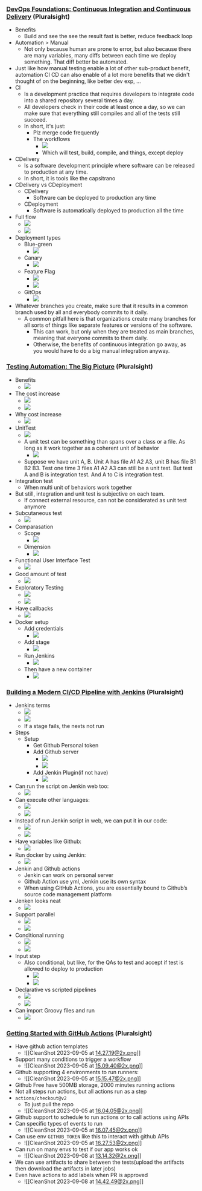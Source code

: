 ### [DevOps Foundations: Continuous Integration and Continuous Delivery](https://app.pluralsight.com/library/courses/devops-foundations-continuous-integration-continuous-delivery) (Pluralsight)
- Benefits
	- Build and see the see the result fast is better, reduce feedback loop
- Automation > Manual
	- Not only because human are prone to error, but also because there are many variables, many diffs between each time we deploy something. That diff better be automated.
- Just like how manual testing enable a lot of other sub-product benefit, automation CI CD can also enable of a lot more benefits that we didn't thought of on the beginning, like better dev exp, ...
- CI
	- Is a development practice that requires developers to integrate code into a shared repository several times a day.
	- All developers check in their code at least once a day, so we can make sure that everything still compiles and all of the tests still succeed.
	- In short, it's just:
		- Plz merge code frequently
		- The workflows
			- ![](Attachments/CleanShot%202023-08-24%20at%2011.02.41@2x.png)
			- Which will test, build, compile, and things, except deploy
- CDelivery
	- Is a software development principle where software can be released to production at any time.
	- In short, it is tools like the capsitrano
- CDelivery vs CDeployment
	- CDelivery
		- Software can be deployed to production any time
	- CDeployment
		- Software is automatically deployed to production all the time
- Full flow
	- ![](Attachments/CleanShot%202023-08-24%20at%2011.09.12@2x.png)
	- ![](Attachments/CleanShot%202023-08-24%20at%2011.09.45@2x.png)
- Deployment types
	- Blue-green
		- ![](Attachments/CleanShot%202023-08-24%20at%2011.13.40@2x.png)
	- Canary
		- ![](Attachments/CleanShot%202023-08-24%20at%2011.14.09@2x.png)
	- Feature Flag
		- ![](Attachments/CleanShot%202023-08-24%20at%2011.14.44@2x.png)
		- ![](Attachments/CleanShot%202023-08-24%20at%2011.15.03@2x.png)
	- GitOps
		- ![](Attachments/CleanShot%202023-08-24%20at%2011.16.11@2x.png)
- Whatever branches you create, make sure that it results in a common branch used by all and everybody commits to it daily.
	- A common pitfall here is that organizations create many branches for all sorts of things like separate features or versions of the software.
		- This can work, but only when they are treated as main branches, meaning that everyone commits to them daily.
		- Otherwise, the benefits of continuous integration go away, as you would have to do a big manual integration anyway. 
### [Testing Automation: The Big Picture](https://app.pluralsight.com/library/courses/testing-automation-big-picture/) (Pluralsight)
- Benefits
	- ![](Attachments/CleanShot%202023-08-24%20at%2014.35.35@2x.png)
- The cost increase
	- ![](Attachments/CleanShot%202023-08-24%20at%2014.37.46@2x.png)
	- ![](Attachments/CleanShot%202023-08-24%20at%2014.38.18@2x.png)
- Why cost increase
	- ![](Attachments/CleanShot%202023-08-24%20at%2014.39.21@2x.png)
- UnitTest
	- ![](Attachments/CleanShot%202023-08-24%20at%2017.06.34@2x.png)
	- A unit test can be something than spans over a class or a file. As long as it work together as a coherent unit of behavior
		- ![](Attachments/CleanShot%202023-08-24%20at%2017.08.03@2x.png)
	- Suppose we have unit A, B. Unit A has file A1 A2 A3, unit B has file B1 B2 B3. Test one time 3 files A1 A2 A3 can still be a unit test. But test A and B is integration test. And A to C is integration test.
- Integration test
	- When multi unit of behaviors work together
- But still, integration and unit test is subjective on each team.
	- If connect external resource, can not be considerated as unit test anymore
- Subcutaneous test
	- ![](Attachments/CleanShot%202023-08-24%20at%2017.13.11@2x.png)
- Comparasation
	- Scope
		- ![](Attachments/CleanShot%202023-08-24%20at%2017.13.44@2x.png)
	- Dimension
		- ![](Attachments/CleanShot%202023-08-24%20at%2017.18.10@2x.png)
- Functional User Interface Test
	- ![](Attachments/CleanShot%202023-08-24%20at%2017.17.18@2x.png)
- Good amount of test
	- ![](Attachments/CleanShot%202023-08-24%20at%2017.31.43@2x.png)
- Exploratory Testing
	- ![](Attachments/CleanShot%202023-08-25%20at%2017.46.08@2x.png)
	- ![](Attachments/CleanShot%202023-08-25%20at%2010.05.45@2x.png)
- Have callbacks
	- ![](Attachments/CleanShot%202023-08-29%20at%2011.44.43@2x.png)
- Docker setup
	- Add credentials
		- ![](Attachments/CleanShot%202023-08-29%20at%2011.52.55@2x.png)
	- Add stage
		- ![](Attachments/CleanShot%202023-08-29%20at%2011.53.54@2x.png)
	- Run Jenkins
		- ![](Attachments/CleanShot%202023-08-29%20at%2011.56.15@2x.png)
	- Then have a new container
		- ![](Attachments/CleanShot%202023-08-29%20at%2011.55.57@2x.png)
### [Building a Modern CI/CD Pipeline with Jenkins](https://app.pluralsight.com/library/courses/building-modern-ci-cd-pipeline-jenkins) (Pluralsight)
- Jenkins terms
	- ![](Attachments/CleanShot%202023-08-28%20at%2009.37.21@2x.png)
	- ![](Attachments/CleanShot%202023-08-28%20at%2017.37.31@2x.png)
	- If a stage fails, the nexts not run
- Steps
	- Setup
		- Get Github Personal token
		- Add Github server
			- ![](Attachments/CleanShot%202023-08-28%20at%2010.50.50@2x.png)
			- ![](Attachments/CleanShot%202023-08-28%20at%2010.51.34@2x.png)
		- Add Jenkin Plugin(if not have)
			- ![](Attachments/CleanShot%202023-08-28%20at%2010.52.42@2x.png)
- Can run the script on Jenkin web too:
	- ![](Attachments/CleanShot%202023-08-28%20at%2017.47.33@2x.png)
- Can execute other languages:
	- ![](Attachments/CleanShot%202023-08-28%20at%2017.49.05@2x.png)
	- ![](Attachments/CleanShot%202023-08-28%20at%2017.49.46@2x.png)
- Instead of run Jenkin script in web, we can put it in our code:
	- ![](Attachments/CleanShot%202023-08-28%20at%2017.50.32@2x.png)
	- ![](Attachments/CleanShot%202023-08-28%20at%2017.52.21@2x.png)
- Have variables like Github:
	- ![](Attachments/CleanShot%202023-08-28%20at%2017.51.33@2x.png)
- Run docker by using Jenkin:
	- ![](Attachments/CleanShot%202023-08-28%20at%2017.59.53@2x.png)
- Jenkin and Github actions
	- Jenkin can work on personal server
	- Github Action use yml, Jenkin use its own syntax
	- When using GitHub Actions, you are essentially bound to Github’s source code management platform
- Jenken looks neat
	- ![](Attachments/CleanShot%202023-08-29%20at%2011.41.01@2x.png)
- Support parallel
	- ![](Attachments/CleanShot%202023-08-29%20at%2012.24.14@2x.png)
	- ![](Attachments/CleanShot%202023-08-29%20at%2012.26.17@2x.png)
- Conditional running
	- ![](Attachments/CleanShot%202023-08-29%20at%2012.35.53@2x.png)
	- ![](Attachments/CleanShot%202023-08-29%20at%2013.07.34@2x.png)
- Input step
	- Also conditional, but like, for the QAs to test and accept if test is allowed to deploy to production
		- ![](Attachments/CleanShot%202023-08-29%20at%2012.39.06@2x.png)
		- ![](Attachments/CleanShot%202023-08-29%20at%2012.55.32@2x.png)
- Declarative vs scripted pipelines
	- ![](Attachments/CleanShot%202023-08-29%20at%2013.05.15@2x.png)
	- ![](Attachments/CleanShot%202023-08-29%20at%2013.05.23@2x.png)
- Can import Groovy files and run
	- ![](Attachments/CleanShot%202023-08-29%20at%2013.14.00@2x.png)
### [Getting Started with GitHub Actions](https://app.pluralsight.com/library/courses/github-actions-getting-started) (Pluralsight)
- Have github action templates
	- ![[CleanShot 2023-09-05 at 14.27.19@2x.png]]
- Support many conditions to trigger a workflow
	- ![[CleanShot 2023-09-05 at 15.09.40@2x.png]]
- Github supporting 4 environments to run runners:
	- ![[CleanShot 2023-09-05 at 15.15.47@2x.png]]
- Github Free have 500MB storage, 2000 minutes running actions
- Not all steps run actions, but all actions run as a step
- `actions/checkout@v2`
	- To just pull the repo
	- ![[CleanShot 2023-09-05 at 16.04.05@2x.png]]
- Github support to schedule to run actions or to call actions using APIs
- Can specific types of events to run
	- ![[CleanShot 2023-09-05 at 16.07.45@2x.png]]
- Can use env `GITHUB_TOKEN` like this to interact with github APIs
	- ![[CleanShot 2023-09-05 at 16.27.53@2x.png]]
- Can run on many envs to test if our app works ok 
	- ![[CleanShot 2023-09-08 at 13.14.32@2x.png]]
- We can use artifacts to share between the tests(upload the artifacts then download the artifacts in later jobs)
- Even have actions to add labels when PR is approved
	- ![[CleanShot 2023-09-08 at 14.42.49@2x.png]]
